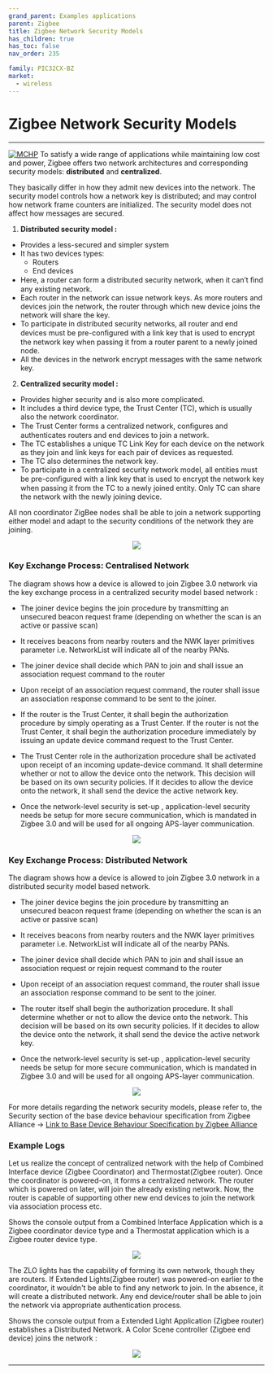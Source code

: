 ```yaml
---
grand_parent: Examples applications
parent: Zigbee
title: Zigbee Network Security Models
has_children: true
has_toc: false
nav_order: 235

family: PIC32CX-BZ
market:
  - wireless
---
```


# Zigbee Network Security Models

---
[![MCHP](https://www.microchip.com/ResourcePackages/Microchip/assets/dist/images/logo.png)](https://www.microchip.com)
To satisfy a wide range of applications while maintaining low cost and power, Zigbee offers two network architectures and corresponding security models: **distributed** and **centralized**.

They basically differ in how they admit new devices into the network. The security model controls how a network key is distributed; and may control how network frame counters are initialized. The security model does not affect how messages are secured.

1. **Distributed security model :**
  * Provides a less-secured and simpler system
  * It has two devices types:
    * Routers
    * End devices
  * Here, a router can form a distributed security network, when it can’t ﬁnd any existing network.
  * Each router in the network can issue network keys. As more routers and devices join the network, the router through which new device joins the network will share the key.
  * To participate in distributed security networks, all router and end devices must be pre-conﬁgured with a link key that is used to encrypt the network key when passing it from a router parent to a newly joined node.
  * All the devices in the network encrypt messages with the same network key.


2. **Centralized security model :**
  * Provides higher security and is also more complicated.
  * It includes a third device type, the Trust Center (TC), which is usually also the network coordinator.
  * The Trust Center forms a centralized network, conﬁgures and authenticates routers and end devices to join a network.
  * The TC establishes a unique TC Link Key for each device on the network as they join and link keys for each pair of devices as requested.
  * The TC also determines the network key.
  * To participate in a centralized security network model, all entities must be pre-conﬁgured with a link key that is used to encrypt the network key when passing it from the TC to a newly joined entity. Only TC can share the network with the newly joining device.

All non coordinator ZigBee nodes shall be able to join a network supporting either model and adapt to the security conditions of the network they are joining.

<div style="text-align:center"><img src="doc/resources/SecurityModels.JPG" /></div>


### Key Exchange Process: Centralised Network

The diagram shows how a device is allowed to join Zigbee 3.0 network via the key exchange process in a centralized security model based network :


- The joiner device begins the join procedure by transmitting an unsecured beacon request frame (depending on whether the scan is an active or passive scan)

- It receives beacons from nearby routers and the NWK layer primitives parameter i.e. NetworkList will indicate all of the nearby PANs.

- The joiner device shall decide which PAN to join and shall issue an association request command to the router

- Upon receipt of an association request command, the router shall issue an association response command to be sent to the joiner.

- If the router is the Trust Center, it shall begin the authorization procedure by simply operating as a Trust Center. If the router is not the Trust Center, it shall begin the authorization procedure immediately by issuing an update device command request to the Trust Center.

- The Trust Center role in the authorization procedure shall be activated upon receipt of an incoming update-device command. It shall determine whether or not to allow the device onto the network. This decision will be based on its own security policies. If it decides to allow the device onto the network, it shall send the device the active network key.

- Once the network-level security is set-up , application-level security needs be setup for more secure communication, which is mandated in Zigbee 3.0 and will be used for all ongoing APS-layer communication.

<div style="text-align:center"><img src="doc/resources/centralized-network.JPG" /></div>


### Key Exchange Process: Distributed Network

The diagram shows how a device is allowed to join Zigbee 3.0 network in a distributed security model based network.

- The joiner device begins the join procedure by transmitting an unsecured beacon request frame (depending on whether the scan is an active or passive scan)

- It receives beacons from nearby routers and the NWK layer primitives parameter i.e. NetworkList will indicate all of the nearby PANs.

- The joiner device shall decide which PAN to join and shall issue an association request or rejoin request command to the router

- Upon receipt of an association request command, the router shall issue an association response command to be sent to the joiner.

- The router itself shall begin the authorization procedure. It shall determine whether or not to allow the device onto the network. This decision will be based on its own security policies. If it decides to allow the device onto the network, it shall send the device the active network key.

- Once the network-level security is set-up , application-level security needs be setup for more secure communication, which is mandated in Zigbee 3.0 and will be used for all ongoing APS-layer communication.

<div style="text-align:center"><img src="doc/resources/distributed-network.JPG"></div>



For more details regarding the network security models, please refer to, the Security section of the base device behaviour specification from Zigbee Alliance ->
<a href="https://zigbeealliance.org/developer_resources/zigbee-base-device-behavior-bdb-v1-0/" target="_top">Link to Base Device Behaviour Specification by Zigbee Alliance</a>


### Example Logs
Let us realize the concept of centralized network with the help of Combined Interface device (Zigbee Coordinator) and Thermostat(Zigbee router). Once the coordinator is powered-on, it forms a centralized network. The router which is powered on later, will join the already existing network. Now, the router is capable of supporting other new end devices to join the network via association process etc.


Shows the console output from a Combined Interface Application which is a Zigbee coordinator device type and a Thermostat application which is a Zigbee router device type.

<div style="text-align:center"><img src="doc/resources/centralized_network_combined-interface_thermostat.png" /></div>

The ZLO lights has the capability of forming its own network, though they are routers. If  Extended Lights(Zigbee router) was powered-on earlier to the coordinator, it wouldn't be able to find any network to join. In the absence, it will create a distributed network. Any end device/router shall be able to join the network via appropriate authentication process.  

Shows the console output from a Extended Light Application (Zigbee router) establishes a Distributed Network. A Color Scene controller (Zigbee end device) joins the network :
<div style="text-align:center"><img src="doc/resources/distributed-network_ext-lights_csc.png" /></div>

---
